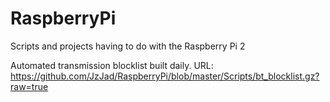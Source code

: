 # RaspberryPi
Scripts and projects having to do with the Raspberry Pi 2



Automated transmission blocklist built daily.
URL: https://github.com/JzJad/RaspberryPi/blob/master/Scripts/bt_blocklist.gz?raw=true
